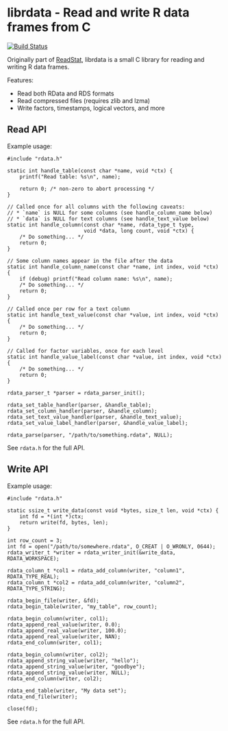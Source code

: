 # librdata - Read and write R data frames from C
[![Build Status](https://travis-ci.org/WizardMac/librdata.svg?branch=master)](https://travis-ci.org/WizardMac/librdata)

Originally part of [ReadStat](https://github.com/WizardMac/ReadStat), librdata
is a small C library for reading and writing R data frames.

Features:

* Read both RData and RDS formats
* Read compressed files (requires zlib and lzma)
* Write factors, timestamps, logical vectors, and more

## Read API

Example usage:

```{C}
#include "rdata.h"

static int handle_table(const char *name, void *ctx) {
    printf("Read table: %s\n", name);

    return 0; /* non-zero to abort processing */
}

// Called once for all columns with the following caveats:
// * `name` is NULL for some columns (see handle_column_name below)
// * `data` is NULL for text columns (see handle_text_value below)
static int handle_column(const char *name, rdata_type_t type,
                         void *data, long count, void *ctx) {
    /* Do something... */
    return 0;
}

// Some column names appear in the file after the data
static int handle_column_name(const char *name, int index, void *ctx) {
    if (debug) printf("Read column name: %s\n", name);
    /* Do something... */
    return 0;
}

// Called once per row for a text column
static int handle_text_value(const char *value, int index, void *ctx) {
    /* Do something... */
    return 0;
}

// Called for factor variables, once for each level
static int handle_value_label(const char *value, int index, void *ctx) {
    /* Do something... */
    return 0;
}

rdata_parser_t *parser = rdata_parser_init();

rdata_set_table_handler(parser, &handle_table);
rdata_set_column_handler(parser, &handle_column);
rdata_set_text_value_handler(parser, &handle_text_value);
rdata_set_value_label_handler(parser, &handle_value_label);

rdata_parse(parser, "/path/to/something.rdata", NULL);
```

See `rdata.h` for the full API.

## Write API

Example usage:

```{C}
#include "rdata.h"

static ssize_t write_data(const void *bytes, size_t len, void *ctx) {
    int fd = *(int *)ctx;
    return write(fd, bytes, len);
}

int row_count = 3;
int fd = open("/path/to/somewhere.rdata", O_CREAT | O_WRONLY, 0644);
rdata_writer_t *writer = rdata_writer_init(&write_data, RDATA_WORKSPACE);

rdata_column_t *col1 = rdata_add_column(writer, "column1", RDATA_TYPE_REAL);
rdata_column_t *col2 = rdata_add_column(writer, "column2", RDATA_TYPE_STRING);

rdata_begin_file(writer, &fd);
rdata_begin_table(writer, "my_table", row_count);

rdata_begin_column(writer, col1);
rdata_append_real_value(writer, 0.0);
rdata_append_real_value(writer, 100.0);
rdata_append_real_value(writer, NAN);
rdata_end_column(writer, col1);

rdata_begin_column(writer, col2);
rdata_append_string_value(writer, "hello");
rdata_append_string_value(writer, "goodbye");
rdata_append_string_value(writer, NULL);
rdata_end_column(writer, col2);

rdata_end_table(writer, "My data set");
rdata_end_file(writer);

close(fd);

```

See `rdata.h` for the full API.
